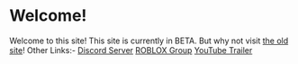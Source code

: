 # Welcome!
Welcome to this site! This site is currently in BETA. But why not visit [the old site](https://sites.google.com/view/airfranceptfs/welcome?authuser=0)!
Other Links:-
[Discord Server](https://discord.gg/UehKPHBNeV)
[ROBLOX Group](https://www.roblox.com/groups/9029607/Air-France-PTFS#!/about)
[YouTube Trailer](https://youtu.be/g1JdjW5Gcxg)